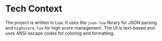 # Tech Context

The project is written in Lua. It uses the `json.lua` library for JSON parsing and `highscore.lua` for high score management. The UI is text-based and uses ANSI escape codes for coloring and formatting.